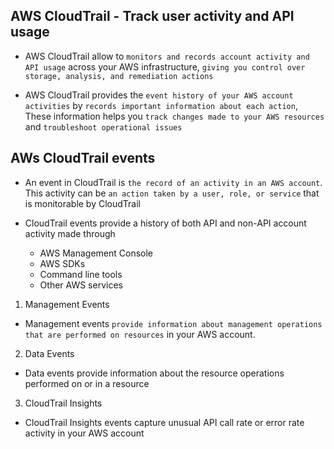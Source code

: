 ## AWS CloudTrail - Track user activity and API usage

- AWS CloudTrail allow to `monitors and records account activity and API usage` across your AWS infrastructure, `giving you control over storage, analysis, and remediation actions`

- AWS CloudTrail provides the `event history of your AWS account activities` by `records important information about each action`, These information helps you `track changes made to your AWS resources` and `troubleshoot operational issues`

## AWs CloudTrail events

- An event in CloudTrail is `the record of an activity in an AWS account`. This activity can be `an action taken by a user, role, or service` that is monitorable by CloudTrail

- CloudTrail events provide a history of both API and non-API account activity made through

  - AWS Management Console
  - AWS SDKs
  - Command line tools
  - Other AWS services

1. Management Events

- Management events `provide information about management operations that are performed on resources` in your AWS account.

2. Data Events

- Data events provide information about the resource operations performed on or in a resource

3. CloudTrail Insights

- CloudTrail Insights events capture unusual API call rate or error rate activity in your AWS account
